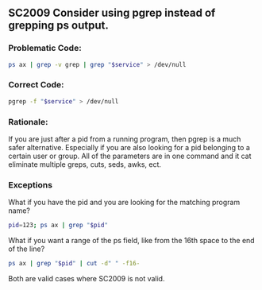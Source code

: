 ## SC2009 Consider using pgrep instead of grepping ps output.

### Problematic Code:

```sh
ps ax | grep -v grep | grep "$service" > /dev/null
```

### Correct Code:

```sh
pgrep -f "$service" > /dev/null
```

### Rationale:

If you are just after a pid from a running program, then pgrep is a much safer alternative. Especially if you are also looking for a pid belonging to a certain user or group. All of the parameters are in one command and it cat eliminate multiple greps, cuts, seds, awks, ect.

### Exceptions

What if you have the pid and you are looking for the matching program name?

```sh
pid=123; ps ax | grep "$pid"
```

What if you want a range of the ps field, like from the 16th space to the end of the line?

```sh
ps ax | grep "$pid" | cut -d" " -f16-
```

Both are valid cases where SC2009 is not valid.

